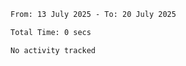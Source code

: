 <!--START_SECTION:waka-->

```txt
From: 13 July 2025 - To: 20 July 2025

Total Time: 0 secs

No activity tracked
```

<!--END_SECTION:waka-->
